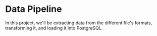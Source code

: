 # Data Pipeline 

In this project, we'll be extracting data from the different file's formats, transforming it, and loading it into PostgreSQL.
